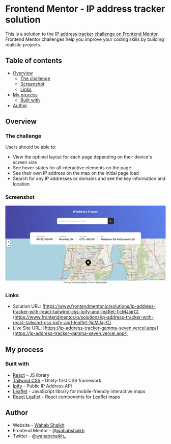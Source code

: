 # Frontend Mentor - IP address tracker solution

This is a solution to the [IP address tracker challenge on Frontend Mentor](https://www.frontendmentor.io/challenges/ip-address-tracker-I8-0yYAH0). Frontend Mentor challenges help you improve your coding skills by building realistic projects.

## Table of contents

- [Overview](#overview)
  - [The challenge](#the-challenge)
  - [Screenshot](#screenshot)
  - [Links](#links)
- [My process](#my-process)
  - [Built with](#built-with)
- [Author](#author)

## Overview

### The challenge

Users should be able to:

- View the optimal layout for each page depending on their device's screen size
- See hover states for all interactive elements on the page
- See their own IP address on the map on the initial page load
- Search for any IP addresses or domains and see the key information and location

### Screenshot

![](./screenshot.png)

### Links

- Solution URL: [https://www.frontendmentor.io/solutions/ip-address-tracker-with-react-tailwind-css-ipify-and-leaflet-1jcMJajrC](https://www.frontendmentor.io/solutions/ip-address-tracker-with-react-tailwind-css-ipify-and-leaflet-1jcMJajrC)
- Live Site URL: [https://ip-address-tracker-gamma-seven.vercel.app/](https://ip-address-tracker-gamma-seven.vercel.app/)

## My process

### Built with

- [React](https://reactjs.org/) - JS library
- [Tailwind CSS](https://tailwindcss.com/) - Utility-first CSS framework
- [Ipify](https://www.ipify.org/) - Public IP Address API
- [Leaflet](https://leafletjs.com/) - JavaScript library
  for mobile-friendly interactive maps
- [React Leaflet](https://react-leaflet.js.org/) - React components for Leaflet maps

## Author

- Website - [Wahab Shaikh](https://www.wahabshaikh.me)
- Frontend Mentor - [@wahabshaikh](https://www.frontendmentor.io/profile/wahabshaikh)
- Twitter - [@wahabshaikh\_](https://www.twitter.com/wahabshaikh_)
